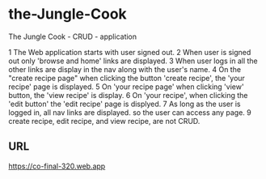 # the-Jungle-Cook

The Jungle Cook - CRUD - application

1 The Web application starts with user signed out.
2 When user is signed out only 'browse and home' links are displayed.
3 When user logs in all the other links are display in the nav along with the
user's name.
4 On the "create recipe page" when clicking the button 'create recipe',
the 'your recipe' page is displayed.
5 On 'your recipe page' when clicking 'view' button, the 'view recipe' is display.
6 On 'your recipe', when clicking the 'edit button' the 'edit recipe' page is displyed.
7 As long as the user is logged in, all nav links are displayed. so the user can access
any page.
9 create recipe, edit recipe, and view recipe, are not CRUD.

## URL

https://co-final-320.web.app
